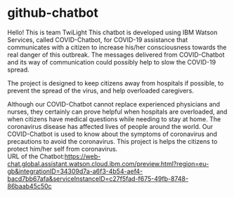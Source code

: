 # github-chatbot

Hello! This is team TwiLight
This chatbot is developed using IBM Watson Services, called COVID-Chatbot, for COVID-19 assistance that communicates with a citizen to increase his/her consciousness towards the real danger of this outbreak.
The messages delivered from COVID-Chatbot and its way of communication could
possibly help to slow the COVID-19 spread.

The project is designed to keep citizens away from hospitals if possible, to prevent the spread of the virus, and help overloaded caregivers.

Although our COVID-Chatbot cannot replace experienced physicians and nurses, they certainly can prove helpful when hospitals are overloaded, and when citizens have medical questions while needing to stay at home.
The coronavirus disease has affected lives of people around the world. 
Our COVID-Chatbot is used to know about the symptoms of coronavirus and precautions to avoid the coronavirus.
This project is helps the citizens to protect him/her self from coronavirus.  
URL of the Chatbot:https://web-chat.global.assistant.watson.cloud.ibm.com/preview.html?region=eu-gb&integrationID=34309d7a-a6f3-4b54-aef4-bacd7bb67afa&serviceInstanceID=c27f5fad-f675-49fb-8748-86baab45c50c
